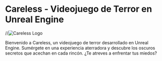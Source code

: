# Careless - Videojuego de Terror en Unreal Engine

//![Careless Logo](url_del_logo)

Bienvenido a Careless, un videojuego de terror desarrollado en Unreal Engine. Sumérgete en una experiencia aterradora y descubre los oscuros secretos que acechan en cada rincón. ¿Te atreves a enfrentar tus miedos?
